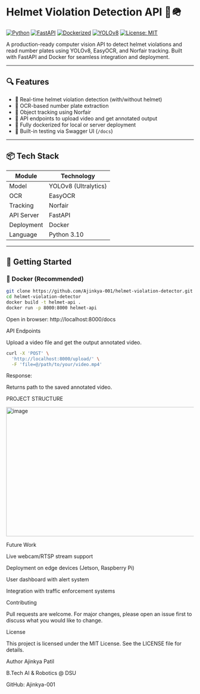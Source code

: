 # Helmet Violation Detection API 🚨🪖

[![Python](https://img.shields.io/badge/Python-3.10-blue.svg)](https://www.python.org/)
[![FastAPI](https://img.shields.io/badge/FastAPI-0.110.0-green.svg)](https://fastapi.tiangolo.com/)
[![Dockerized](https://img.shields.io/badge/Dockerized-Yes-blue)](https://www.docker.com/)
[![YOLOv8](https://img.shields.io/badge/YOLOv8-Ultralytics-ff69b4)](https://docs.ultralytics.com/)
[![License: MIT](https://img.shields.io/badge/License-MIT-yellow.svg)](LICENSE)

A production-ready computer vision API to detect helmet violations and read number plates using YOLOv8, EasyOCR, and Norfair tracking. Built with FastAPI and Docker for seamless integration and deployment.

---

## 🔍 Features

- 🚀 Real-time helmet violation detection (with/without helmet)
- 🔢 OCR-based number plate extraction
- 🎯 Object tracking using Norfair
- 📁 API endpoints to upload video and get annotated output
- 🐳 Fully dockerized for local or server deployment
- 🧪 Built-in testing via Swagger UI (`/docs`)

---

## 📦 Tech Stack

| Module       | Technology                |
|--------------|---------------------------|
| Model        | YOLOv8 (Ultralytics)      |
| OCR          | EasyOCR                   |
| Tracking     | Norfair                   |
| API Server   | FastAPI                   |
| Deployment   | Docker                    |
| Language     | Python 3.10               |

---

## 🚀 Getting Started

### 🐳 Docker (Recommended)

```bash
git clone https://github.com/Ajinkya-001/helmet-violation-detector.git
cd helmet-violation-detector
docker build -t helmet-api .
docker run -p 8000:8000 helmet-api
```

Open in browser: http://localhost:8000/docs



API Endpoints

Upload a video file and get the output annotated video.

```bash
curl -X 'POST' \
  'http://localhost:8000/upload/' \
  -F 'file=@/path/to/your/video.mp4'
```
Response:

Returns path to the saved annotated video.


PROJECT STRUCTURE 

<img width="733" height="347" alt="image" src="https://github.com/user-attachments/assets/79053b11-21f7-4b03-b0d9-07509799574f" />

Future Work

Live webcam/RTSP stream support

Deployment on edge devices (Jetson, Raspberry Pi)

User dashboard with alert system

Integration with traffic enforcement systems

Contributing

Pull requests are welcome. For major changes, please open an issue first to discuss what you would like to change.

License

This project is licensed under the MIT License. See the LICENSE file for details.

Author 
Ajinkya Patil

B.Tech AI & Robotics @ DSU

GitHub: Ajinkya-001








